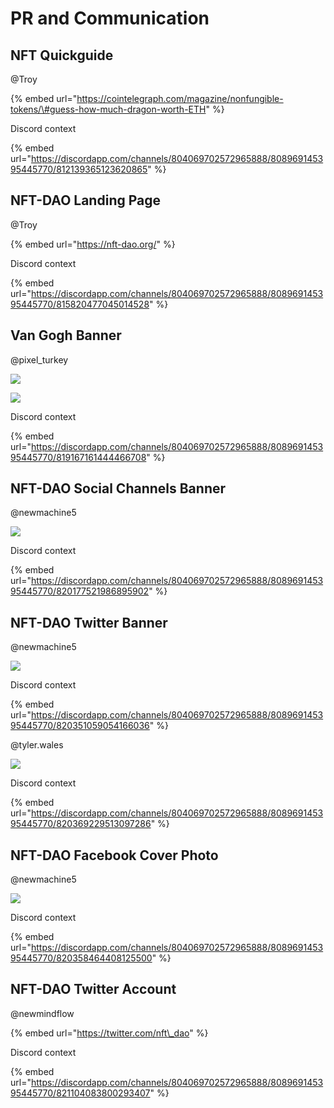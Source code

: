 # PR and Communication

## NFT Quickguide

@Troy

{% embed url="https://cointelegraph.com/magazine/nonfungible-tokens/\#guess-how-much-dragon-worth-ETH" %}

Discord context

{% embed url="https://discordapp.com/channels/804069702572965888/808969145395445770/812139365123620865" %}

## NFT-DAO Landing Page

@Troy

{% embed url="https://nft-dao.org/" %}

Discord context

{% embed url="https://discordapp.com/channels/804069702572965888/808969145395445770/815820477045014528" %}

## Van Gogh Banner

@pixel\_turkey

![](https://cdn.discordapp.com/attachments/808969145395445770/819167161078775833/shared-with-nftdao.png)

![](https://cdn.discordapp.com/attachments/808969145395445770/819172613984878592/nftdao-without-cardano.png)

Discord context

{% embed url="https://discordapp.com/channels/804069702572965888/808969145395445770/819167161444466708" %}

## NFT-DAO Social Channels Banner

@newmachine5

![](https://cdn.discordapp.com/attachments/808969145395445770/820177521844813864/NFT-DAO_YouTube_Channel_Art.jpg)

Discord context

{% embed url="https://discordapp.com/channels/804069702572965888/808969145395445770/820177521986895902" %}

## NFT-DAO Twitter Banner

@newmachine5

![](https://cdn.discordapp.com/attachments/808969145395445770/820351058911166464/NFT-Dao_Twitter_BannerS.jpg)

Discord context

{% embed url="https://discordapp.com/channels/804069702572965888/808969145395445770/820351059054166036" %}

@tyler.wales

![](https://cdn.discordapp.com/attachments/808969145395445770/820369228988284948/Screenshot_2021-03-13_at_10.53.13_AM.png)

Discord context

{% embed url="https://discordapp.com/channels/804069702572965888/808969145395445770/820369229513097286" %}

## NFT-DAO Facebook Cover Photo

@newmachine5

![](https://cdn.discordapp.com/attachments/808969145395445770/820358463905333278/NFT-DAO_Facebook_Cover_Photo.jpg)

Discord context

{% embed url="https://discordapp.com/channels/804069702572965888/808969145395445770/820358464408125500" %}

## NFT-DAO Twitter Account

@newmindflow

{% embed url="https://twitter.com/nft\_dao" %}

Discord context

{% embed url="https://discordapp.com/channels/804069702572965888/808969145395445770/821104083800293407" %}





